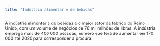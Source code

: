 ```yaml
---
title: "Indústria alimentar e de bebidas"
---
```

A indústria alimentar e de bebidas é o maior setor de fabrico do Reino Unido, com um volume de negócios de 76 mil milhões de libras. A indústria emprega mais de 400 000 pessoas, número que terá de aumentar em 170 000 até 2020 para corresponder à procura. 